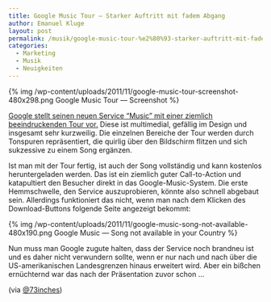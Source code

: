 ```yaml
---
title: Google Music Tour – Starker Auftritt mit fadem Abgang
author: Emanuel Kluge
layout: post
permalink: /musik/google-music-tour-%e2%80%93-starker-auftritt-mit-fadem-abgang/
categories:
  - Marketing
  - Musik
  - Neuigkeiten
---
```


{% img /wp-content/uploads/2011/11/google-music-tour-screenshot-480x298.png Google Music Tour &mdash; Screenshot %}

[Google stellt seinen neuen Service &ldquo;Music&rdquo; mit einer ziemlich beeindruckenden Tour vor.](http://music.google.com/about/tour/) Diese ist multimedial, gefällig im Design und insgesamt sehr kurzweilig. Die einzelnen Bereiche der Tour werden durch Tonspuren repräsentiert, die quirlig über den Bildschirm flitzen und sich sukzessive zu einem Song ergänzen.

Ist man mit der Tour fertig, ist auch der Song vollständig und kann kostenlos heruntergeladen werden. Das ist ein ziemlich guter Call-to-Action und katapultiert den Besucher direkt in das Google-Music-System. Die erste Hemmschwelle, den Service auszuprobieren, könnte also schnell abgebaut sein. Allerdings funktioniert das nicht, wenn man nach dem Klicken des Download-Buttons folgende Seite angezeigt bekommt:

{% img /wp-content/uploads/2011/11/google-music-song-not-available-480x190.png Google Music &mdash; Song not available in your Country %}

Nun muss man Google zugute halten, dass der Service noch brandneu ist und es daher nicht verwundern sollte, wenn er nur nach und nach über die US-amerikanischen Landesgrenzen hinaus erweitert wird. Aber ein bißchen ernüchternd war das nach der Präsentation zuvor schon &hellip;

(via [@73inches](https://twitter.com/73inches/status/138640845875331073))
